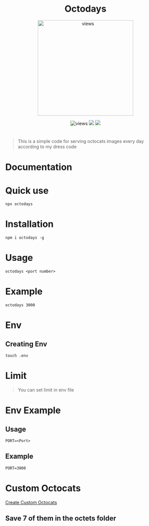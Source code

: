 <h1 align=center>Octodays</h1>
<p align=center>
<img src="https://octoday.glitch.me/octodex" width=300 alt=views>
</p>

<p align=center>
<img src="https://img.shields.io/github/license/alestor123/OCTO-DAYS" alt=views >
<a href="https://github.com/alestor123/OCTO-DAYS/issues">
<img src="https://img.shields.io/github/issues-raw/alestor123/OCTO-DAYS"></a>
<a href="https://www.npmjs.com/package/octodays"><img src="https://img.shields.io/npm/v/octodays"></a>
</p>

# 
> This is a simple code for serving octocats images every  day according to my dress code

# Documentation

# Quick use

``npx octodays``

# Installation

``npm i octodays -g ``

# Usage

``octodays <port number> ``

# Example
``octodays 3000``

# Env

## Creating Env
``touch .env``

# Limit 

> You can set limit in env file 

# Env Example

## Usage
```
PORT=<Port>
```
## Example


```
PORT=3000
```
# Custom Octocats
[Create Custom Octocats](https://myoctocat.com/)

## Save 7 of them in the octets folder